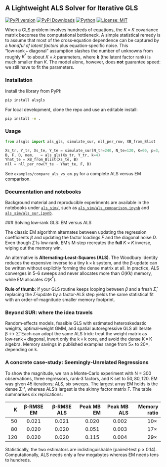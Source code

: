 ## A Lightweight ALS Solver for Iterative GLS

[![PyPI version](https://img.shields.io/pypi/v/alsgls.svg)](https://pypi.org/project/alsgls/)
[![PyPI Downloads](https://static.pepy.tech/badge/alsgls)](https://pepy.tech/projects/alsgls)
[![Python](https://img.shields.io/badge/dynamic/toml?url=https://raw.githubusercontent.com/finite-sample/alsgls/main/pyproject.toml&query=$.project.requires-python&label=Python)](https://github.com/finite-sample/alsgls)
[![License: MIT](https://img.shields.io/badge/License-MIT-yellow.svg)](https://opensource.org/licenses/MIT)


When a GLS problem involves hundreds of equations, the $K × K$ covariance matrix becomes the computational bottleneck.  A simple statistical remedy is to assume that most of the cross‑equation dependence can be captured by a *handful of latent factors* plus equation‑specific noise.  This “low‑rank + diagonal” assumption slashes the number of unknowns from roughly $K^²$ to about $K×k$ parameters, where **k** (the latent factor rank) is much smaller than $K$.  The model alone, however, does **not** guarantee speed: we still have to fit the parameters.

### Installation

Install the library from PyPI:

```bash
pip install alsgls
```

For local development, clone the repo and use an editable install:

```bash
pip install -e .
```

### Usage

```python
from alsgls import als_gls, simulate_sur, nll_per_row, XB_from_Blist

Xs_tr, Y_tr, Xs_te, Y_te = simulate_sur(N_tr=240, N_te=120, K=60, p=3, k=4)
B, F, D, mem, _ = als_gls(Xs_tr, Y_tr, k=4)
Yhat_te = XB_from_Blist(Xs_te, B)
nll = nll_per_row(Y_te - Yhat_te, F, D)
```

See `examples/compare_als_vs_em.py` for a complete ALS versus EM comparison.

### Documentation and notebooks

Background material and reproducible experiments are available in the notebooks under [`als_sim/`](als_sim/), such as [`als_sim/als_comparison.ipynb`](als_sim/als_comparison.ipynb) and [`als_sim/als_sur.ipynb`](als_sim/als_sur.ipynb).

### Solving low‑rank GLS: EM versus ALS

The classic EM algorithm alternates between updating the regression coefficients $\beta$ and updating the factor loadings $F$ and the diagonal noise $D$.  Even though $\hat{\Sigma}$ is low‑rank, EM’s M‑step recreates the **full** $K × K$ inverse, wiping out the memory win.

An alternative is **Alternating‑Least‑Squares (ALS)**. The Woodbury identity reduces the expensive inverse to a tiny k × k system, and the β‑update can be written without explicitly forming the dense matrix at all.  In practice, ALS converges in 5–6 sweeps and never allocates more than $O(K k)$ memory, while EM allocates $O(K^²)$.

**Rule of thumb:** if your GLS routine keeps looping between $\beta$ and a fresh $\hat{\Sigma}$, replacing the $\hat{\Sigma}$‑update by a factor‑ALS step yields the same statistical fit with an order‑of‑magnitude smaller memory footprint.

### Beyond SUR: where the idea travels

Random‑effects models, feasible GLS with estimated heteroskedastic weights, optimal‑weight GMM, and spatial autoregressive GLS all iterate β ↔ Σ̂.  Each can adopt the same ALS trick: treat the weight matrix as low‑rank + diagonal, invert only the k × k core, and avoid the dense K × K algebra.  Memory savings in published examples range from 5× to 20×, depending on k.

### A concrete case‑study: Seemingly‑Unrelated Regressions

To show the magnitude, we ran a Monte‑Carlo experiment with N = 300 observations, three regressors, rank‑3 factors, and K set to 50, 80, 120.  EM was given 45 iterations; ALS, six sweeps.  The largest array EM holds is the dense Σ⁻¹, whereas ALS’s largest is the skinny factor matrix F.  The table summarises six replications:

|   K | β‑RMSE EM | β‑RMSE ALS | Peak MB EM | Peak MB ALS | Memory ratio |
| --: | :-------: | :--------: | ---------: | ----------: | -----------: |
|  50 |   0.021   |    0.021   |     0.020  |      0.002  |         10×  |
|  80 |   0.020   |    0.020   |     0.051  |      0.003  |         17×  |
| 120 |   0.020   |    0.020   |     0.115  |      0.004  |         29×  |

Statistically, the two estimators are indistinguishable (paired‑test p ≥ 0.14).  Computationally, ALS needs only a few megabytes whereas EM needs tens to hundreds.

